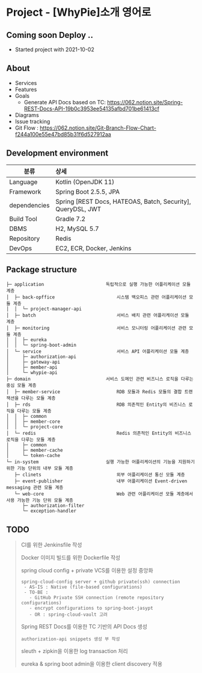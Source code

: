 Project - [WhyPie]소개 영어로
===

## Coming soon Deploy ..
 - Started project with 2021-10-02

## About
 - Services
 - Features
 - Goals
   - Generate API Docs based on TC: https://062.notion.site/Spring-REST-Docs-API-19b0c3953ee54135afbd701be61413cf
 - Diagrams
 - Issue tracking
 - Git Flow : https://062.notion.site/Git-Branch-Flow-Chart-f244a100e55e47bd85b31f6d527912aa

## Development environment

|분류|상세|
| ---------- | :--------- |
|Language|Kotlin (OpenJDK 11)|
|Framework|Spring Boot 2.5.5, JPA|
|dependencies|Spring [REST Docs, HATEOAS, Batch, Security], QueryDSL, JWT|
|Build Tool|Gradle 7.2|
|DBMS|H2, MySQL 5.7|
|Repository|Redis|
|DevOps|EC2, ECR, Docker, Jenkins|

## Package structure

```
├─ application                       독립적으로 실행 가능한 어플리케이션 모듈 계층
│  ├─ back-opffice                       시스템 백오피스 관련 어플리케이션 모듈 계층
│  │  └─ project-manager-api
│  ├─ batch                              서비스 배치 관련 어플리케이션 모듈 계층
│  ├─ monitoring                         서비스 모니터링 어플리케이션 관련 모듈 계층
│  │  ├─ eureka
│  │  └─ spring-boot-admin
│  └─ service                            서비스 API 어플리케이션 모듈 계층
│     ├─ authorization-api
│     ├─ gateway-api
│     ├─ member-api
│     └─ whypie-api
├─ domain                            서비스 도메인 관련 비즈니스 로직을 다루는 중심 모듈 계층
│  ├─ member-service                     RDB 모듈과 Redis 모듈의 결합 트랜잭션을 다루는 모듈 계층
│  ├─ rds                                RDB 의존적인 Entity의 비즈니스 로직을 다루는 모듈 계층
│  │  ├─ common
│  │  ├─ member-core
│  │  └─ project-core
│  └─ redis                              Redis 의존적인 Entity의 비즈니스 로직을 다루는 모듈 계층
│     ├─ common
│     ├─ member-cache
│     └─ token-cache
└─ in-system                         실행 가능한 어플리케이션의 기능을 지원하기 위한 기능 단위의 내부 모듈 계층
   ├─ clinets                            외부 어플리케이션 통신 모듈 계층
   ├─ event-publisher                    내부 어플리케이션 Event-driven messaging 관련 모듈 계층
   └─ web-core                           Web 관련 어플리케이션 모듈 계층에서 사용 가능한 기능 단위 모듈 계층
      ├─ authorization-filter
      └─ exception-handler
```

## TODO
> CI를 위한 Jenkinsfile 작성
>
> Docker 이미지 빌드를 위한 Dockerfile 작성
>
> spring cloud config + private VCS를 이용한 설정 중앙화
>```
> spring-cloud-config server + github private(ssh) connection
>  - AS-IS : Native (file-based configurations)
>  - TO-BE : 
>    - GitHub Private SSH connection (remote repository configurations)
>    - encrypt configurations to spring-boot-jasypt  
>    - OR : spring-cloud-vault 고려
> ```
>
> Spring REST Docs를 이용한 TC 기반의 API Docs 생성
> ```
> authorization-api snippets 생성 부 작성
> ```
>
> sleuth + zipkin을 이용한 log transaction 처리
> 
> eureka & spring boot admin을 이용한 client discovery 적용
